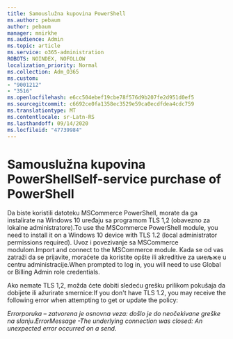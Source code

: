 ```yaml
---
title: Samouslužna kupovina PowerShell
ms.author: pebaum
author: pebaum
manager: mnirkhe
ms.audience: Admin
ms.topic: article
ms.service: o365-administration
ROBOTS: NOINDEX, NOFOLLOW
localization_priority: Normal
ms.collection: Adm_O365
ms.custom:
- "9001212"
- "3516"
ms.openlocfilehash: e6cc504ebef19cbe78f576d9b207fe2d951d0ef5
ms.sourcegitcommit: c6692ce0fa1358ec3529e59ca0ecdfdea4cdc759
ms.translationtype: MT
ms.contentlocale: sr-Latn-RS
ms.lasthandoff: 09/14/2020
ms.locfileid: "47739984"
---
```

# <a name="self-service-purchase-of-powershell"></a><span data-ttu-id="9595a-102">Samouslužna kupovina PowerShell</span><span class="sxs-lookup"><span data-stu-id="9595a-102">Self-service purchase of PowerShell</span></span>

<span data-ttu-id="9595a-103">Da biste koristili datoteku MSCommerce PowerShell, morate da ga instalirate na Windows 10 uređaju sa programom TLS 1,2 (obavezno za lokalne administratore).</span><span class="sxs-lookup"><span data-stu-id="9595a-103">To use the MSCommerce PowerShell module, you need to install it on a Windows 10 device with TLS 1.2 (local administrator permissions required).</span></span>  <span data-ttu-id="9595a-104">Uvoz i povezivanje sa MSCommerce modulom.</span><span class="sxs-lookup"><span data-stu-id="9595a-104">Import and connect to the MSCommerce module.</span></span>  <span data-ttu-id="9595a-105">Kada se od vas zatraži da se prijavite, moraćete da koristite opšte ili akreditive za uиeљжe u centru administracije.</span><span class="sxs-lookup"><span data-stu-id="9595a-105">When prompted to log in, you will need to use Global or Billing Admin role credentials.</span></span>  

<span data-ttu-id="9595a-106">Ako nemate TLS 1,2, možda ćete dobiti sledeću grešku prilikom pokušaja da dobijete ili ažurirate smernice:</span><span class="sxs-lookup"><span data-stu-id="9595a-106">If you don't have TLS 1.2, you may receive the following error when attempting to get or update the policy:</span></span>

<span data-ttu-id="9595a-107">*Errorporuka – zatvorena je osnovna veza: došlo je do neočekivane greške na slanju*.</span><span class="sxs-lookup"><span data-stu-id="9595a-107">*ErrorMessage -The underlying connection was closed: An unexpected error occurred on a send*.</span></span>



